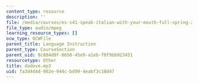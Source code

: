 ```yaml
---
content_type: resource
description: ''
file: /media/courses/es-s41-speak-italian-with-your-mouth-full-spring-2012/fa3d4d4d982e944cbd994eabf3c10d47_dadove.mp3
file_type: audio/mpeg
learning_resource_types: []
ocw_type: OCWFile
parent_title: Language Instruction
parent_type: CourseSection
parent_uid: 8c884d0f-0658-45e9-a1eb-f0f9bb923451
resourcetype: Other
title: dadove.mp3
uid: fa3d4d4d-982e-944c-bd99-4eabf3c10d47
---
```

